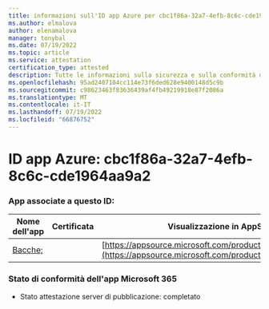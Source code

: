 ```yaml
---
title: informazioni sull'ID app Azure per cbc1f86a-32a7-4efb-8c6c-cde1964aa9a2
ms.author: elmalova
author: elenamalova
manager: tonybal
ms.date: 07/19/2022
ms.topic: article
ms.service: attestation
certification_type: attested
description: Tutte le informazioni sulla sicurezza e sulla conformità disponibili per cbc1f86a-32a7-4efb-8c6c-cde1964aa9a2.
ms.openlocfilehash: 95ad2407104cc114e73f6ded628e9400148d5c9b
ms.sourcegitcommit: c98623463f83636439af4fb49219918e87f2086a
ms.translationtype: MT
ms.contentlocale: it-IT
ms.lasthandoff: 07/19/2022
ms.locfileid: "66876752"
---
```

# <a name="azure-app-id-cbc1f86a-32a7-4efb-8c6c-cde1964aa9a2"></a>ID app Azure: cbc1f86a-32a7-4efb-8c6c-cde1964aa9a2


### <a name="apps-associated-with-this-id"></a>App associate a questo ID:
| **Nome dell'app** | **Certificata** | **Visualizzazione in AppSource** |
|--------------|---------------|-----------------------|
| [Bacche;](../forward/WA200004138.md) |  | [https://appsource.microsoft.com/product/office/WA200004138](https://appsource.microsoft.com/product/office/WA200004138) |

### <a name="microsoft-365-app-compliance-status"></a>Stato di conformità dell'app Microsoft 365
- Stato attestazione server di pubblicazione: completato
